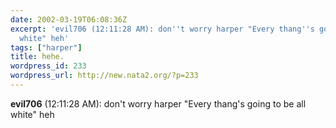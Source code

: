 ```yaml
---
date: 2002-03-19T06:08:36Z
excerpt: 'evil706 (12:11:28 AM): don''t worry harper "Every thang''s going to be all
  white" heh'
tags: ["harper"]
title: hehe.
wordpress_id: 233
wordpress_url: http://new.nata2.org/?p=233
---
```


<b>evil706</b> (12:11:28 AM): don't worry harper "Every thang's going to be all white" heh
